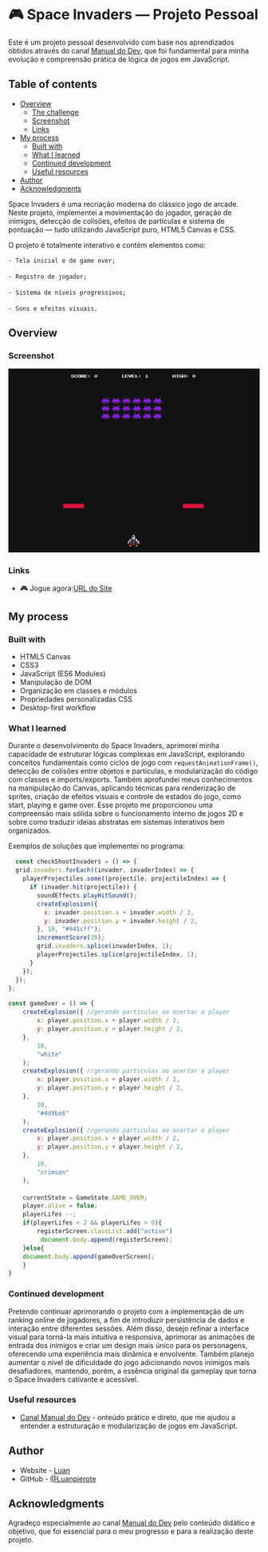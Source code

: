 # 🎮 Space Invaders — Projeto Pessoal

  Este é um projeto pessoal desenvolvido com base nos aprendizados obtidos através do canal [Manual do Dev](https://www.youtube.com/@ManualdoDev), que foi fundamental para minha evolução e compreensão prática de lógica de jogos em JavaScript.

## Table of contents

- [Overview](#overview)
  - [The challenge](#the-challenge)
  - [Screenshot](#screenshot)
  - [Links](#links)
- [My process](#my-process)
  - [Built with](#built-with)
  - [What I learned](#what-i-learned)
  - [Continued development](#continued-development)
  - [Useful resources](#useful-resources)
- [Author](#author)
- [Acknowledgments](#acknowledgments)

Space Invaders é uma recriação moderna do clássico jogo de arcade.
Neste projeto, implementei a movimentação do jogador, geração de inimigos, detecção de colisões, efeitos de partículas e sistema de pontuação — tudo utilizando JavaScript puro, HTML5 Canvas e CSS.

O projeto é totalmente interativo e contém elementos como:

    - Tela inicial e de game over;

    - Registro de jogador;

    - Sistema de níveis progressivos;

    - Sons e efeitos visuais.


## Overview

### Screenshot

![Preview do projeto](./src/assets/images/image.png)


### Links

- 🎮 Jogue agora:[URL do Site](https://mitoconriainvaders.vercel.app/)

## My process

### Built with

- HTML5 Canvas
- CSS3
- JavaScript (ES6 Modules)
- Manipulação de DOM
- Organização em classes e módulos
- Propriedades personalizadas CSS
- Desktop-first workflow

### What I learned

Durante o desenvolvimento do Space Invaders, aprimorei minha capacidade de estruturar lógicas complexas em JavaScript, explorando conceitos fundamentais como ciclos de jogo com `requestAnimationFrame()`, detecção de colisões entre objetos e partículas, e modularização do código com classes e imports/exports. Também aprofundei meus conhecimentos na manipulação do Canvas, aplicando técnicas para renderização de sprites, criação de efeitos visuais e controle de estados do jogo, como start, playing e game over. Esse projeto me proporcionou uma compreensão mais sólida sobre o funcionamento interno de jogos 2D e sobre como traduzir ideias abstratas em sistemas interativos bem organizados.

Exemplos de soluções que implementei no programa:

```js
  const checkShootInvaders = () => {
  grid.invaders.forEach((invader, invaderIndex) => {
    playerProjectiles.some((projectile, projectileIndex) => {
      if (invader.hit(projectile)) {
        soundEffects.playHitSound();
        createExplosion({
          x: invader.position.x + invader.width / 2,
          y: invader.position.y + invader.height / 2,
        }, 10, "#941cff");
        incrementScore(10);
        grid.invaders.splice(invaderIndex, 1);
        playerProjectiles.splice(projectileIndex, 1);
      }
    });
  });
};
```

```js
const gameOver = () => {
    createExplosion({ //gerando particulas ao acertar o player
        x: player.position.x + player.width / 2,
        y: player.position.y + player.height / 2,
    },
        10,
        "white"
    );
    createExplosion({ //gerando particulas ao acertar o player
        x: player.position.x + player.width / 2,
        y: player.position.y + player.height / 2,
    },
        10,
        "#4d9be6"
    );
    createExplosion({ //gerando particulas ao acertar o player
        x: player.position.x + player.width / 2,
        y: player.position.y + player.height / 2,
    },
        10,
        "crimson"
    );

    currentState = GameState.GAME_OVER;
    player.alive = false;
    playerLifes --;
    if(playerLifes < 2 && playerLifes > 0){
        registerScreen.classList.add("active")
         document.body.append(registerScreen); 
    }else{
    document.body.append(gameOverScreen);
    }
}
  ```

### Continued development

Pretendo continuar aprimorando o projeto com a implementação de um ranking online de jogadores, a fim de introduzir persistência de dados e interação entre diferentes sessões. Além disso, desejo refinar a interface visual para torná-la mais intuitiva e responsiva, aprimorar as animações de entrada dos inimigos e criar um design mais único para os personagens, oferecendo uma experiência mais dinâmica e envolvente. Também planejo aumentar o nível de dificuldade do jogo adicionando novos inimigos mais desafiadores, mantendo, porém, a essência original da gameplay que torna o Space Invaders cativante e acessível.

### Useful resources

- [Canal Manual do Dev](https://www.youtube.com/@ManualdoDev) - onteúdo prático e direto, que me ajudou a entender a estruturação e modularização de jogos em JavaScript.

## Author

- Website - [Luan](https://luanpierote.netlify.app/)
- GitHub - [@Luanpierote](https://github.com/LuanPierote)

## Acknowledgments

Agradeço especialmente ao canal [Manual do Dev](https://www.youtube.com/@ManualdoDev) pelo conteúdo didático e objetivo, que foi essencial para o meu progresso e para a realização deste projeto.

